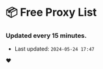# :package: Free Proxy List
### Updated every 15 minutes.

- Last updated: `2024-05-24 17:47`

:heart:
